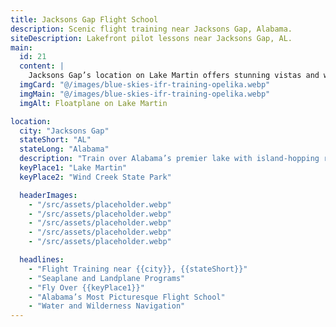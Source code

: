 ```yaml
---
title: Jacksons Gap Flight School
description: Scenic flight training near Jacksons Gap, Alabama.
siteDescription: Lakefront pilot lessons near Jacksons Gap, AL.
main:
  id: 21
  content: |
    Jacksons Gap’s location on Lake Martin offers stunning vistas and water-landing opportunities.
  imgCard: "@/images/blue-skies-ifr-training-opelika.webp"
  imgMain: "@/images/blue-skies-ifr-training-opelika.webp"
  imgAlt: Floatplane on Lake Martin

location:
  city: "Jacksons Gap"
  stateShort: "AL"
  stateLong: "Alabama"
  description: "Train over Alabama’s premier lake with island-hopping routes."
  keyPlace1: "Lake Martin"
  keyPlace2: "Wind Creek State Park"

  headerImages:
    - "/src/assets/placeholder.webp"
    - "/src/assets/placeholder.webp"
    - "/src/assets/placeholder.webp"
    - "/src/assets/placeholder.webp"
    - "/src/assets/placeholder.webp"

  headlines:
    - "Flight Training near {{city}}, {{stateShort}}"
    - "Seaplane and Landplane Programs"
    - "Fly Over {{keyPlace1}}"
    - "Alabama’s Most Picturesque Flight School"
    - "Water and Wilderness Navigation"
---
```

